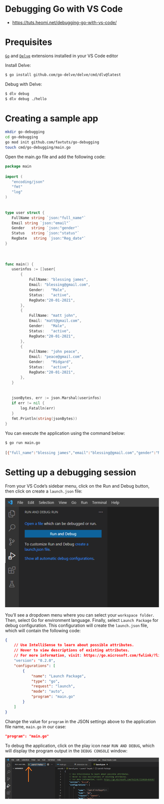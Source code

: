 #  Debugging Go with VS Code 
* https://tuts.heomi.net/debugging-go-with-vs-code/


# Prequisites

[`Go`](https://marketplace.visualstudio.com/items?itemName=golang.go) and [`Delve`](https://github.com/go-delve/delve/) extensions installed in your VS Code editor


Install Delve:
```bash
$ go install github.com/go-delve/delve/cmd/dlv@latest
```

Debug with Delve:
```bash
$ dlv debug
$ dlv debug ./hello
```


# Creating a sample app

```bash
mkdir go-debugging
cd go-debugging
go mod init github.com/favtuts/go-debugging
touch cmd/go-debugging/main.go
```

Open the main.go file and add the following code:
```go
package main

import (
   "encoding/json"
   "fmt"
   "log"
)


type user struct {
   FullName string `json:"full_name"`
   Email string `json:"email"`
   Gender   string `json:"gender"`
   Status   string `json:"status"`
   RegDate   string `json:"Reg_date"`
}



func main() {
   userinfos := []user{
       {
           FullName: "blessing james",
           Email: "blessing@gmail.com",
           Gender:   "Male",
           Status:   "active",
           RegDate:"20-01-2021",
       },
       {
           FullName: "matt john",
           Email: "matt@gmail.com",
           Gender:   "Male",
           Status:   "active",
           RegDate:"20-01-2021",
       },
       {
           FullName: "john peace",
           Email: "peace@gmail.com",
           Gender:   "Midgard",
           Status:   "active",
           RegDate:"20-01-2021",
       },
   }


   jsonBytes, err := json.Marshal(userinfos)
   if err != nil {
       log.Fatalln(err)
   }
   fmt.Println(string(jsonBytes))
}
```

You can execute the application using the command below:
```bash
$ go run main.go

[{"full_name":"blessing james","email":"blessing@gmail.com","gender":"Male","status":"active","Reg_date":"20-01-2021"},{"full_name":"matt john","email":"matt@gmail.com","gender":"Male","status":"active","Reg_date":"20-01-2021"},{"full_name":"john peace","email":"peace@gmail.com","gender":"Midgard","status":"active","Reg_date":"20-01-2021"}]
```

# Setting up a debugging session

From your VS Code’s sidebar menu, click on the Run and Debug button, then click on create a `launch.json` file:

![Run-And-Debug](./images/set-up-debugging-sessions-vs-code.png)

You’ll see a dropdown menu where you can select your `workspace folder`. Then, select Go for environment language. Finally, select `Launch Package` for debug configuration. This configuration will create the `launch.json` file, which will contain the following code:
```json
{
    // Use IntelliSense to learn about possible attributes.
    // Hover to view descriptions of existing attributes.
    // For more information, visit: https://go.microsoft.com/fwlink/?linkid=830387
    "version": "0.2.0",
    "configurations": [
        {
            "name": "Launch Package",
            "type": "go",
            "request": "launch",
            "mode": "auto",
            "program": "main.go"
        } 
    ]
}
```

Change the value for `program` in the JSON settings above to the application file name, `main.go` in our case:
```json
"program": "main.go"
```

To debug the application, click on the play icon near `RUN AND DEBUG`, which will display the program output in the `DEBUG CONSOLE` window:

![Run_Debug_Console](./images/debug-console-window-output.png)

